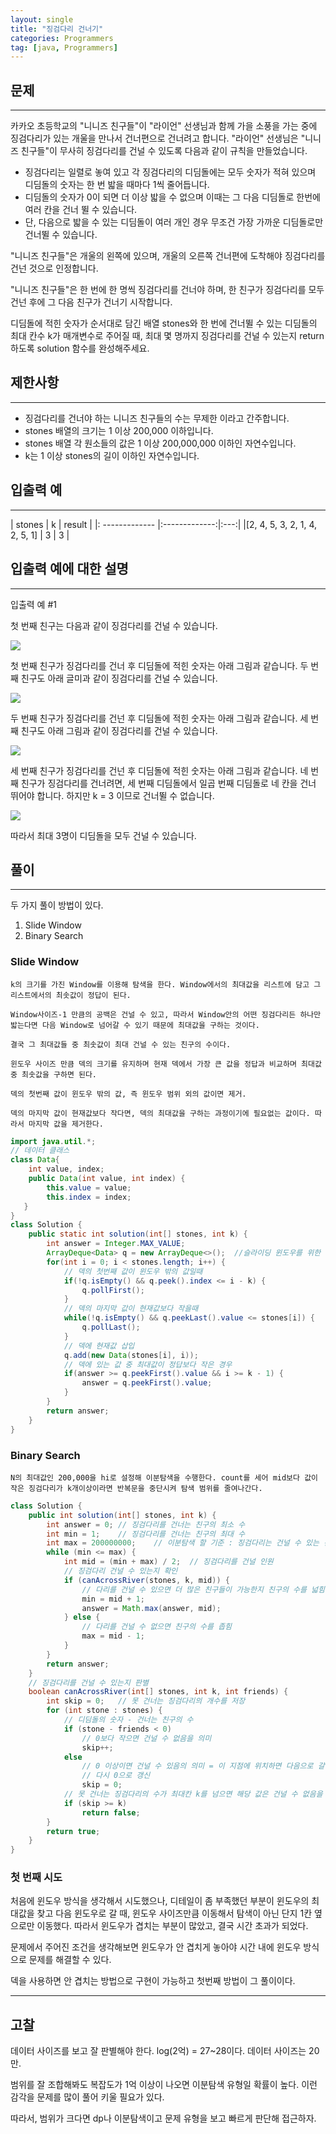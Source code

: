 ```yaml
---
layout: single
title: "징검다리 건너기"
categories: Programmers
tag: [java, Programmers]
---
```


## 문제
---
카카오 초등학교의 "니니즈 친구들"이 "라이언" 선생님과 함께 가을 소풍을 가는 중에 징검다리가 있는 개울을 만나서 건너편으로 건너려고 합니다. "라이언" 선생님은 "니니즈 친구들"이 무사히 징검다리를 건널 수 있도록 다음과 같이 규칙을 만들었습니다.

- 징검다리는 일렬로 놓여 있고 각 징검다리의 디딤돌에는 모두 숫자가 적혀 있으며 디딤돌의 숫자는 한 번 밟을 때마다 1씩 줄어듭니다.
- 디딤돌의 숫자가 0이 되면 더 이상 밟을 수 없으며 이때는 그 다음 디딤돌로 한번에 여러 칸을 건너 뛸 수 있습니다.
- 단, 다음으로 밟을 수 있는 디딤돌이 여러 개인 경우 무조건 가장 가까운 디딤돌로만 건너뛸 수 있습니다.

"니니즈 친구들"은 개울의 왼쪽에 있으며, 개울의 오른쪽 건너편에 도착해야 징검다리를 건넌 것으로 인정합니다.

"니니즈 친구들"은 한 번에 한 명씩 징검다리를 건너야 하며, 한 친구가 징검다리를 모두 건넌 후에 그 다음 친구가 건너기 시작합니다.

디딤돌에 적힌 숫자가 순서대로 담긴 배열 stones와 한 번에 건너뛸 수 있는 디딤돌의 최대 칸수 k가 매개변수로 주어질 때, 최대 몇 명까지 징검다리를 건널 수 있는지 return 하도록 solution 함수를 완성해주세요.

## 제한사항
---
- 징검다리를 건너야 하는 니니즈 친구들의 수는 무제한 이라고 간주합니다.
- stones 배열의 크기는 1 이상 200,000 이하입니다.
- stones 배열 각 원소들의 값은 1 이상 200,000,000 이하인 자연수입니다.
- k는 1 이상 stones의 길이 이하인 자연수입니다.

## 입출력 예
---  

| stones | k          | result |
|: ------------- |:-------------:|:---:|
|[2, 4, 5, 3, 2, 1, 4, 2, 5, 1] | 3 | 3 |

## 입출력 예에 대한 설명
---
입출력 예 #1  

첫 번째 친구는 다음과 같이 징검다리를 건널 수 있습니다.

<img src="https://grepp-programmers.s3.ap-northeast-2.amazonaws.com/files/production/4560e242-cf83-4e77-a14c-174f3831499d/step_stones_104.png">

첫 번째 친구가 징검다리를 건너 후 디딤돌에 적힌 숫자는 아래 그림과 같습니다.
두 번째 친구도 아래 글미과 같이 징검다리를 건널 수 있습니다.

<img src="https://grepp-programmers.s3.ap-northeast-2.amazonaws.com/files/production/d64f29ac-3e35-4fd3-91fa-4d70e3b6c80a/step_stones_101.png">

두 번째 친구가 징검다리를 건넌 후 디딤돌에 적힌 숫자는 아래 그림과 같습니다.
세 번째 친구도 아래 그림과 같이 징검다리를 건널 수 있습니다.

<img src="https://grepp-programmers.s3.ap-northeast-2.amazonaws.com/files/production/369bc8a1-7017-4135-a499-505247ab9cfc/step_stones_102.png">

세 번째 친구가 징검다리를 건넌 후 디딤돌에 적힌 숫자는 아래 그림과 같습니다.
네 번째 친구가 징검다리를 건너려면, 세 번째 디딤돌에서 일곱 번째 디딤돌로 네 칸을 건너 뛰어야 합니다. 하지만 k = 3 이므로 건너뛸 수 없습니다.

<img src="https://grepp-programmers.s3.ap-northeast-2.amazonaws.com/files/production/e44e0a83-e637-48ad-858c-4c135c3b078f/step_stones_103.png">

따라서 최대 3명이 디딤돌을 모두 건널 수 있습니다.

## 풀이
---
두 가지 풀이 방법이 있다.
1. Slide Window
1. Binary Search

### Slide Window
    k의 크기를 가진 Window를 이용해 탐색을 한다. Window에서의 최대값을 리스트에 담고 그 리스트에서의 최솟값이 정답이 된다.

    Window사이즈-1 만큼의 공백은 건널 수 있고, 따라서 Window안의 어떤 징검다리든 하나만 밟는다면 다음 Window로 넘어갈 수 있기 때문에 최대값을 구하는 것이다.

    결국 그 최대값들 중 최솟값이 최대 건널 수 있는 친구의 수이다.

    윈도우 사이즈 만큼 덱의 크기를 유지하며 현재 덱에서 가장 큰 값을 정답과 비교하며 최대값 중 최솟값을 구하면 된다.

    덱의 첫번째 값이 윈도우 밖의 값, 즉 윈도우 범위 외의 값이면 제거.

    덱의 마지막 값이 현재값보다 작다면, 덱의 최대값을 구하는 과정이기에 필요없는 값이다. 따라서 마지막 값을 제거한다.

```java
import java.util.*;
// 데이터 클래스
class Data{
    int value, index;
    public Data(int value, int index) {
        this.value = value;
        this.index = index;
   }
}
class Solution {
    public static int solution(int[] stones, int k) {
        int answer = Integer.MAX_VALUE;
        ArrayDeque<Data> q = new ArrayDeque<>();  //슬라이딩 윈도우를 위한 덱
        for(int i = 0; i < stones.length; i++) {
            // 덱의 첫번째 값이 윈도우 밖의 값일때
            if(!q.isEmpty() && q.peek().index <= i - k) {
                q.pollFirst();
            }
            // 덱의 마지막 값이 현재값보다 작을때
            while(!q.isEmpty() && q.peekLast().value <= stones[i]) {
                q.pollLast();
            }
            // 덱에 현재값 삽입
            q.add(new Data(stones[i], i));
            // 덱에 있는 값 중 최대값이 정답보다 작은 경우
            if(answer >= q.peekFirst().value && i >= k - 1) {
                answer = q.peekFirst().value;
            }
        }
        return answer;
    }
}
```

### Binary Search
    N의 최대값인 200,000을 hi로 설정해 이분탐색을 수행한다. count를 세어 mid보다 값이 작은 징검다리가 k개이상이라면 반복문을 중단시켜 탐색 범위를 줄여나간다.

```java
class Solution {
    public int solution(int[] stones, int k) {
        int answer = 0; // 징검다리를 건너는 친구의 최소 수
        int min = 1;    // 징검다리를 건너는 친구의 최대 수
        int max = 200000000;    // 이분탐색 할 기준 : 징검다리는 건널 수 있는 친구의 수
        while (min <= max) {
            int mid = (min + max) / 2;  // 징검다리를 건널 인원
            // 징검다리 건널 수 있는지 확인
            if (canAcrossRiver(stones, k, mid)) {
              	// 다리를 건널 수 있으면 더 많은 친구들이 가능한지 친구의 수를 넓힘
                min = mid + 1;
                answer = Math.max(answer, mid);
            } else {
                // 다리를 건널 수 없으면 친구의 수를 좁힘
                max = mid - 1;
            }
        }
        return answer;
    }
    // 징검다리를 건널 수 있는지 판별
    boolean canAcrossRiver(int[] stones, int k, int friends) {
      	int skip = 0;   // 못 건너는 징검다리의 개수를 저장
        for (int stone : stones) {
            // 디딤돌의 숫자 - 건너는 친구의 수
            if (stone - friends < 0)
              	// 0보다 작으면 건널 수 없음을 의미
                skip++;
            else
              	// 0 이상이면 건널 수 있음의 의미 = 이 지점에 위치하면 다음으로 갈 수 있음
                // 다시 0으로 갱신
                skip = 0;
            // 못 건너는 징검다리의 수가 최대칸 k를 넘으면 해당 값은 건널 수 없음을 의히
            if (skip >= k)
                return false;
        }
        return true;
    }
}
```

### 첫 번째 시도

처음에 윈도우 방식을 생각해서 시도했으나, 디테일이 좀 부족했던 부분이 윈도우의 최대값을 찾고 다음 윈도우로 갈 때, 윈도우 사이즈만큼 이동해서 탐색이 아닌 단지 1칸 옆으로만 이동했다. 따라서 윈도우가 겹치는 부분이 많았고, 결국 시간 초과가 되었다.

문제에서 주어진 조건을 생각해보면 윈도우가 안 겹치게 놓아야 시간 내에 윈도우 방식으로 문제를 해결할 수 있다.

덱을 사용하면 안 겹치는 방법으로 구현이 가능하고 첫번째 방법이 그 풀이이다.

---

## 고찰

데이터 사이즈를 보고 잘 판별해야 한다. log(2억) = 27~28이다. 데이터 사이즈는 20만.

범위를 잘 조합해봐도 복잡도가 1억 이상이 나오면 이분탐색 유형일 확률이 높다. 이런 감각을 문제를 많이 풀어 키울 필요가 있다.

따라서, 범위가 크다면 dp나 이분탐색이고 문제 유형을 보고 빠르게 판단해 접근하자.